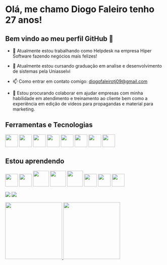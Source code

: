 # Olá, me chamo Diogo Faleiro tenho 27 anos! 
## Bem vindo ao meu perfil GitHub 👋

- 🔭 Atualmente estou trabalhando como Helpdesk na empresa Hiper Software fazendo negócios mais felizes!

- 🌱 Atualmente estou cursando graduação em analise e desenvolvimento de sistemas pela Uniasselvi

- 📫 Como entrar em contato comigo: diogofaleirotj09@gmail.com

- 👯 Estou procurando colaborar em ajudar empresas com minha habilidade em atendimento e treinamento ao cliente bem como a experiência em edição de vídeos para propagandas e material para marketing.

## Ferramentas e Tecnologias

<img src="https://cdn.jsdelivr.net/gh/devicons/devicon/icons/git/git-original.svg" width="40" height="40"/> <img src="https://cdn.jsdelivr.net/gh/devicons/devicon/icons/mysql/mysql-plain.svg" width="40" height="40"/> <img src="https://cdn.jsdelivr.net/gh/devicons/devicon/icons/gimp/gimp-original.svg" width="40" height="40"/> <img src="https://cdn.jsdelivr.net/gh/devicons/devicon/icons/blender/blender-original.svg" width="40" height="40"/> <img src="https://cdn.jsdelivr.net/gh/devicons/devicon/icons/inkscape/inkscape-original.svg" width="40" height="40"/> <img src="https://cdn.jsdelivr.net/gh/devicons/devicon/icons/wordpress/wordpress-plain.svg" width="40" height="40"/> <img src="https://cdn.jsdelivr.net/gh/devicons/devicon/icons/vscode/vscode-original.svg" width="40" height="40"/> <img src="https://cdn.jsdelivr.net/gh/devicons/devicon/icons/canva/canva-original.svg" width="40" height="40"/>
          

## Estou aprendendo

<img src="https://cdn.jsdelivr.net/gh/devicons/devicon/icons/html5/html5-original.svg" width="40" height="40" /> <img src="https://cdn.jsdelivr.net/gh/devicons/devicon/icons/css3/css3-original.svg" width="40" height="40"/> <img src="https://cdn.jsdelivr.net/gh/devicons/devicon/icons/bootstrap/bootstrap-plain.svg" width="50" height="50"/> <img src="https://cdn.jsdelivr.net/gh/devicons/devicon/icons/java/java-original.svg" width="50" height="50"/> <img src="https://cdn.jsdelivr.net/gh/devicons/devicon/icons/php/php-original.svg" width="50" height="50"/> <img 
src="https://cdn.jsdelivr.net/gh/devicons/devicon/icons/c/c-original.svg" width="40" height="40" /> <img 
src="https://user-images.githubusercontent.com/3423282/123478002-3e01fc80-d5d5-11eb-983d-d8aaa7ead156.png" width="40" height="40"/> <img src="https://cdn.jsdelivr.net/gh/devicons/devicon/icons/azure/azure-original.svg" width="40" height="40" />

<a href="https://instagram.com/diogo_faleiro" target="_blank"><img src="https://img.shields.io/badge/-Instagram-%23E4405F?style=for-the-badge&logo=instagram&logoColor=white" target="_blank"></a> <a href = "mailto:diogofaleirotj09@gmail.com"><img src="https://img.shields.io/badge/Gmail-D14836?style=for-the-badge&logo=gmail&logoColor=white" target="_blank"></a>

<div>
<a href="https://github.com/DiogoFaleiro">
<img height="180em" src="https://github-readme-stats.vercel.app/api/top-langs/?username=DiogoFaleiro&layout=compact&langs_count=7&theme=dracula"/>
<img height="180em" src="https://github-readme-stats.vercel.app/api?username=DiogoFaleiro&show_icons=true&theme=dracula&include_all_commits=true&count_private=true"/>
</div>
